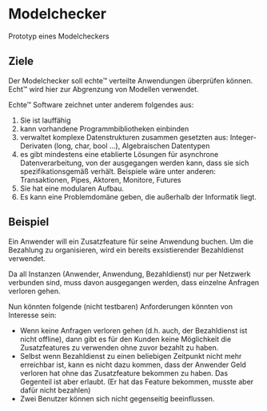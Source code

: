 # Modelchecker

Prototyp eines Modelcheckers

## Ziele

Der Modelchecker soll echte™ verteilte Anwendungen überprüfen können. Echt™ wird hier zur Abgrenzung von Modellen verwendet.

Echte™ Software zeichnet unter anderem folgendes aus:

1. Sie ist lauffähig
2. kann vorhandene Programmbibliotheken einbinden
3. verwaltet komplexe Datenstrukturen zusammen gesetzten aus: Integer-Derivaten (long, char, bool ...), Algebraischen Datentypen
4. es gibt mindestens eine etablierte Lösungen für asynchrone Datenverarbeitung, von der ausgegangen werden kann, dass sie sich spezifikationsgemäß verhält. Beispiele wäre unter anderen: Transaktionen, Pipes, Aktoren, Monitore, Futures
5. Sie hat eine modularen Aufbau.
6. Es kann eine Problemdomäne geben, die außerhalb der Informatik liegt.

## Beispiel

Ein Anwender will ein Zusatzfeature für seine Anwendung buchen. Um die Bezahlung zu organisieren, wird ein bereits exsistierender Bezahldienst verwendet.

Da all Instanzen (Anwender, Anwendung, Bezahldienst) nur per Netzwerk verbunden sind, muss davon ausgegangen werden, dass einzelne Anfragen verloren gehen.

Nun könnten folgende (nicht testbaren) Anforderungen könnten von Interesse sein:
* Wenn keine Anfragen verloren gehen (d.h. auch, der Bezahldienst ist nicht offline), dann gibt es für den Kunden keine Möglichkeit die Zusatzfeatures zu verwenden ohne zuvor bezahlt zu haben.
* Selbst wenn Bezahldienst zu einen beliebigen Zeitpunkt nicht mehr erreichbar ist, kann es nicht dazu kommen, dass der Anwender Geld verloren hat ohne das Zusatzfeature bekommen zu haben. Das Gegenteil ist aber erlaubt. (Er hat das Feature bekommen, musste aber dafür nicht bezahlen)
* Zwei Benutzer können sich nicht gegenseitig beeinflussen.

